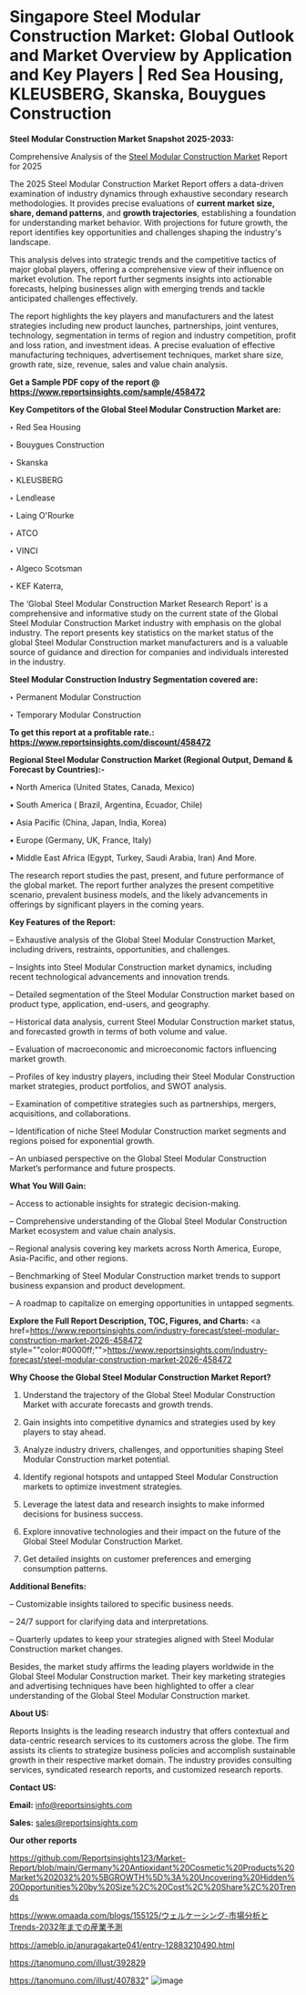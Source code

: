 # Singapore Steel Modular Construction Market: Global Outlook and Market Overview by Application and Key Players | Red Sea Housing, KLEUSBERG, Skanska, Bouygues Construction

<strong>Steel Modular Construction Market Snapshot 2025-2033:</strong>

Comprehensive Analysis of the <a href=https://www.reportsinsights.com/sample/458472>Steel Modular Construction Market</a> Report for 2025

The 2025 Steel Modular Construction Market Report offers a data-driven examination of industry dynamics through exhaustive secondary research methodologies. It provides precise evaluations of <strong>current market size, share, demand patterns</strong>, and <strong>growth trajectories</strong>, establishing a foundation for understanding market behavior. With projections for future growth, the report identifies key opportunities and challenges shaping the industry's landscape.

This analysis delves into strategic trends and the competitive tactics of major global players, offering a comprehensive view of their influence on market evolution. The report further segments insights into actionable forecasts, helping businesses align with emerging trends and tackle anticipated challenges effectively.

The report highlights the key players and manufacturers and the latest strategies including new product launches, partnerships, joint ventures, technology, segmentation in terms of region and industry competition, profit and loss ration, and investment ideas. A precise evaluation of effective manufacturing techniques, advertisement techniques, market share size, growth rate, size, revenue, sales and value chain analysis.

<strong>Get a Sample PDF copy of the report @ <a href=https://www.reportsinsights.com/sample/458472 style=color:#0000ff;>https://www.reportsinsights.com/sample/458472</a></strong>

<strong>Key Competitors of the Global Steel Modular Construction Market are:</strong>

‣ Red Sea Housing

‣ Bouygues Construction

‣ Skanska

‣ KLEUSBERG

‣ Lendlease

‣ Laing O'Rourke

‣ ATCO

‣ VINCI

‣ Algeco Scotsman

‣ KEF Katerra,

The ‘Global Steel Modular Construction Market Research Report’ is a comprehensive and informative study on the current state of the Global Steel Modular Construction Market industry with emphasis on the global industry. The report presents key statistics on the market status of the global Steel Modular Construction market manufacturers and is a valuable source of guidance and direction for companies and individuals interested in the industry.

<strong>Steel Modular Construction Industry Segmentation covered are:</strong>

‣ Permanent Modular Construction

‣ Temporary Modular Construction

<strong>To get this report at a profitable rate.: <a href=https://www.reportsinsights.com/discount/458472 style=color:#0000ff;>https://www.reportsinsights.com/discount/458472</a></strong>

<strong>Regional Steel Modular Construction Market (Regional Output, Demand &amp; Forecast by Countries):-</strong>

• North America (United States, Canada, Mexico)

• South America ( Brazil, Argentina, Ecuador, Chile)

• Asia Pacific (China, Japan, India, Korea)

• Europe (Germany, UK, France, Italy)

• Middle East Africa (Egypt, Turkey, Saudi Arabia, Iran) And More.

The research report studies the past, present, and future performance of the global market. The report further analyzes the present competitive scenario, prevalent business models, and the likely advancements in offerings by significant players in the coming years.

<strong>Key Features of the Report:</strong>

– Exhaustive analysis of the Global Steel Modular Construction Market, including drivers, restraints, opportunities, and challenges.

– Insights into Steel Modular Construction market dynamics, including recent technological advancements and innovation trends.

– Detailed segmentation of the Steel Modular Construction market based on product type, application, end-users, and geography.

– Historical data analysis, current Steel Modular Construction market status, and forecasted growth in terms of both volume and value.

– Evaluation of macroeconomic and microeconomic factors influencing market growth.

– Profiles of key industry players, including their Steel Modular Construction market strategies, product portfolios, and SWOT analysis.

– Examination of competitive strategies such as partnerships, mergers, acquisitions, and collaborations.

– Identification of niche Steel Modular Construction market segments and regions poised for exponential growth.

– An unbiased perspective on the Global Steel Modular Construction Market’s performance and future prospects.

<strong>What You Will Gain:</strong>

– Access to actionable insights for strategic decision-making.

– Comprehensive understanding of the Global Steel Modular Construction Market ecosystem and value chain analysis.

– Regional analysis covering key markets across North America, Europe, Asia-Pacific, and other regions.

– Benchmarking of Steel Modular Construction market trends to support business expansion and product development.

– A roadmap to capitalize on emerging opportunities in untapped segments.

<strong>Explore the Full Report Description, TOC, Figures, and Charts:</strong>
<a href=https://www.reportsinsights.com/industry-forecast/steel-modular-construction-market-2026-458472 style=""color:#0000ff;"">https://www.reportsinsights.com/industry-forecast/steel-modular-construction-market-2026-458472</a>

<strong>Why Choose the Global Steel Modular Construction Market Report?</strong>

1. Understand the trajectory of the Global Steel Modular Construction Market with accurate forecasts and growth trends.

2. Gain insights into competitive dynamics and strategies used by key players to stay ahead.

3. Analyze industry drivers, challenges, and opportunities shaping Steel Modular Construction market potential.

4. Identify regional hotspots and untapped Steel Modular Construction markets to optimize investment strategies.

5. Leverage the latest data and research insights to make informed decisions for business success.

6. Explore innovative technologies and their impact on the future of the Global Steel Modular Construction Market.

7. Get detailed insights on customer preferences and emerging consumption patterns.

<strong>Additional Benefits:</strong>

– Customizable insights tailored to specific business needs.

– 24/7 support for clarifying data and interpretations.

– Quarterly updates to keep your strategies aligned with Steel Modular Construction market changes.

Besides, the market study affirms the leading players worldwide in the Global Steel Modular Construction market. Their key marketing strategies and advertising techniques have been highlighted to offer a clear understanding of the Global Steel Modular Construction market.

<strong><strong>About US</strong>:</strong>

Reports Insights is the leading research industry that offers contextual and data-centric research services to its customers across the globe. The firm assists its clients to strategize business policies and accomplish sustainable growth in their respective market domain. The industry provides consulting services, syndicated research reports, and customized research reports.

<strong>Contact US:</strong>

<p class=><b>Email:</b> <a href=mailto:info@reportsinsights.com>info@reportsinsights.com</a></p>
<p class=><b>Sales:</b> <a href=mailto:sales@reportsinsights.com>sales@reportsinsights.com</a></p>

<strong>Our other reports</strong>

<a href=https://github.com/Reportsinsights123/Market-Report/blob/main/Germany%20Antioxidant%20Cosmetic%20Products%20Market%202032%20%5BGROWTH%5D%3A%20Uncovering%20Hidden%20Opportunities%20by%20Size%2C%20Cost%2C%20Share%2C%20Trends>https://github.com/Reportsinsights123/Market-Report/blob/main/Germany%20Antioxidant%20Cosmetic%20Products%20Market%202032%20%5BGROWTH%5D%3A%20Uncovering%20Hidden%20Opportunities%20by%20Size%2C%20Cost%2C%20Share%2C%20Trends</a>

<a href=https://www.omaada.com/blogs/155125/ウェルケーシング-市場分析とTrends-2032年までの産業予測>https://www.omaada.com/blogs/155125/ウェルケーシング-市場分析とTrends-2032年までの産業予測</a>

<a href=https://ameblo.jp/anuragakarte041/entry-12883210490.html>https://ameblo.jp/anuragakarte041/entry-12883210490.html</a>

<a href=https://tanomuno.com/illust/392829>https://tanomuno.com/illust/392829</a>

<a href=https://tanomuno.com/illust/407832>https://tanomuno.com/illust/407832</a>"
![image](https://github.com/user-attachments/assets/cfea7f19-889c-49db-9a59-e13276c7a8c1)
